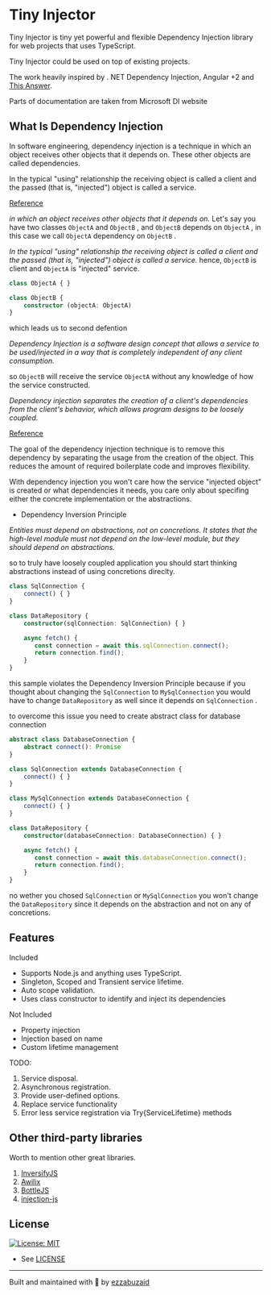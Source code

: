# Tiny Injector

Tiny Injector is tiny yet powerful and flexible Dependency Injection library for web projects that uses TypeScript.

Tiny Injector could be used on top of existing projects.

The work heavily inspired by . NET Dependency Injection, Angular +2 and [This Answer](https://stackoverflow.com/a/48187842/10415423).

Parts of documentation are taken from Microsoft DI website

## What Is Dependency Injection

In software engineering, dependency injection is a technique in which an object receives other objects that it depends on. These other objects are called dependencies.

In the typical "using" relationship the receiving object is called a client and the passed (that is, "injected") object is called a service.

[Reference](https://en.wikipedia.org/wiki/Dependency_injection)

*in which an object receives other objects that it depends on.*
Let's say you have two classes `ObjectA` and `ObjectB` , and `ObjectB` depends on `ObjectA` , in this case we call `ObjectA` dependency on `ObjectB` .

*In the typical "using" relationship the receiving object is called a client and the passed (that is, "injected") object is called a service.*
hence, `ObjectB` is client and `ObjectA` is "injected" service.

```typescript
class ObjectA { }

class ObjectB {
    constructor (objectA: ObjectA)
}
```

which leads us to second defention

*Dependency Injection is a software design concept that allows a service to be used/injected in a way that is completely independent of any client consumption.*

so `ObjectB` will receive the service `ObjectA` without any knowledge of how the service constructed.

*Dependency injection separates the creation of a client's dependencies from the client's behavior, which allows program designs to be loosely coupled.*

[Reference](https://www.codementor.io/@olotintemitope/dependency-injection-explained-in-plain-english-b24hippx7)

The goal of the dependency injection technique is to remove this dependency by separating the usage from the creation of the object. This reduces the amount of required boilerplate code and improves flexibility.

With dependency injection you won't care how the service "injected object" is created or what dependencies it needs, you care only about specifing either the concrete implementation or the abstractions.

* Dependency Inversion Principle

*Entities must depend on abstractions, not on concretions. It states that the high-level module must not depend on the low-level module, but they should depend on abstractions.*

so to truly have loosely coupled application you should start thinking abstractions instead of using concretions direclty.

```typescript
class SqlConnection {
    connect() { }
}

class DataRepository {
    constructor(sqlConnection: SqlConnection) { }

    async fetch() {
       const connection = await this.sqlConnection.connect();
       return connection.find();
    }
}
```

this sample violates the Dependency Inversion Principle because if you thought about changing the `SqlConnection` to `MySqlConnection` you would have to change `DataRepository` as well since it depends on `SqlConnection` .

to overcome this issue you need to create abstract class for database connection

```typescript
abstract class DatabaseConnection {
    abstract connect(): Promise
}

class SqlConnection extends DatabaseConnection {
    connect() { }
}

class MySqlConnection extends DatabaseConnection {
    connect() { }
}

class DataRepository {
    constructor(databaseConnection: DatabaseConnection) { }

    async fetch() {
       const connection = await this.databaseConnection.connect();
       return connection.find();
    }
}
```

no wether you chosed `SqlConnection` or `MySqlConnection` you won't change the `DataRepository` since it depends on the abstraction and not on any of concretions.

## Features

Included

* Supports Node.js and anything uses TypeScript.
* Singleton, Scoped and Transient service lifetime.
* Auto scope validation.
* Uses class constructor to identify and inject its dependencies

Not Included

* Property injection
* Injection based on name
* Custom lifetime management

TODO:

1. Service disposal.
2. Asynchronous registration.
3. Provide user-defined options.
4. Replace service functionality
5. Error less service registration via Try{ServiceLifetime} methods

## Other third-party libraries

Worth to mention other great libraries.

1. [InversifyJS](https://www.npmjs.com/package/inversify)
2. [Awilix](https://www.npmjs.com/package/awilix)
3. [BottleJS](https://www.npmjs.com/package/bottlejs)
4. [injection-js](https://www.npmjs.com/package/injection-js)

## License

[![License: MIT](https://img.shields.io/badge/License-MIT-green.svg)](https://opensource.org/licenses/MIT)

* See [LICENSE](/LICENSE)

---

Built and maintained with 💛 by [ezzabuzaid](https://github.com/ezzabuzaid)
